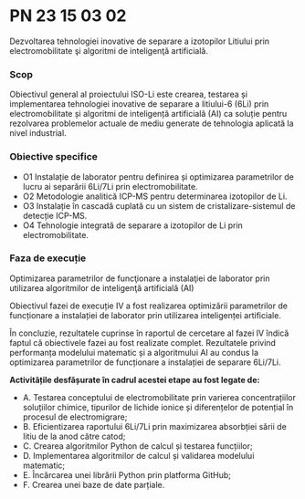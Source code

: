 PN 23 15 03 02
===

Dezvoltarea tehnologiei inovative de separare a izotopilor Litiului prin electromobilitate şi algoritmi de inteligenţă artificială.

### Scop

Obiectivul general al proiectului ISO-Li este crearea, testarea și implementarea tehnologiei inovative de separare a litiului-6 (6Li) prin electromobilitate și algoritmi de inteligență artificială (AI) ca soluție pentru rezolvarea problemelor actuale de mediu generate de tehnologia aplicată la nivel industrial.

### Obiective specifice
- O1 Instalație de laborator pentru definirea și optimizarea parametrilor de lucru ai separării 6Li/7Li prin electromobilitate.
- O2 Metodologie analitică ICP-MS pentru determinarea izotopilor de Li.
- O3 Instalație în cascadă cuplată cu un sistem de cristalizare-sistemul de detecție ICP-MS.
- O4 Tehnologie integrată de separare a izotopilor de Li prin electromobilitate. 

### Faza de execuție
Optimizarea parametrilor de funcţionare a instalaţiei de laborator prin utilizarea algoritmilor de inteligenţă artificială (AI)

Obiectivul fazei de execuție IV a fost realizarea optimizării parametrilor de funcționare a instalației de laborator prin utilizarea inteligenței artificiale. 

În concluzie, rezultatele cuprinse în raportul de cercetare al fazei IV îndică faptul că obiectivele fazei au fost realizate complet. Rezultatele privind performanța modelului matematic și a algoritmului AI au condus la optimizarea parametrilor de funcționare a instalației de separare 6Li/7Li. 

**Activitățile desfășurate în cadrul acestei etape au fost legate de:**
 
- A.	Testarea conceptului de electromobilitate prin varierea concentrațiilor soluțiilor 	chimice, tipurilor de lichide ionice și diferențelor de potențial în procesul de             electromigrare;
- B.	Eficientizarea raportului 6Li/7Li prin maximizarea absorbției sării de litiu de la anod către catod; 
- C.	Crearea algoritmilor Python de calcul și testarea funcțiilor;
- D.	Implementarea algoritmilor de calcul și validarea modelului matematic; 
- E.	Încărcarea unei librării Python prin platforma GitHub; 
- F.	Crearea unei baze de date parțiale.
